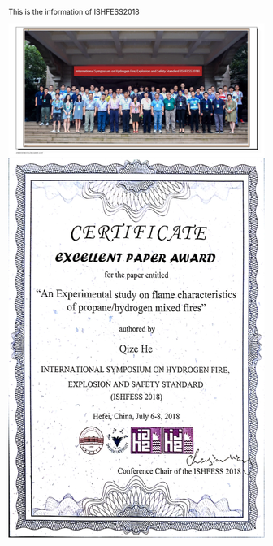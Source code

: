 This is the information of ISHFESS2018

<img src="Photo1.JPG" alt="hi" class="inline"/>
<img src="Photo2.jpg" alt="hi" class="inline"/>
